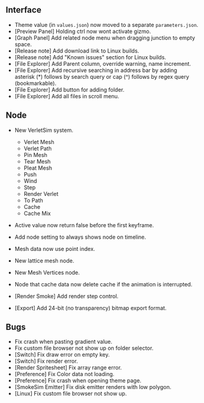 ## Interface
- Theme value (in `values.json`) now moved to a separate `parameters.json`.
- [Preview Panel] Holding ctrl now wont activate gizmo.
- [Graph Panel] Add related node menu when dragging junction to empty space.
- [Release note] Add download link to Linux builds.
- [Release note] Add "Known issues" section for Linux builds.
- [File Explorer] Add Parent column, override warning, name increment.
- [File Explorer] Add recursive searching in address bar by adding asterisk (*) follows by search query or cap (^) follows by regex query (bookmarkable).
- [File Explorer] Add button for adding folder.
- [File Explorer] Add all files in scroll menu.

## Node
- New VerletSim system.
  - Verlet Mesh
  - Verlet Path
  - Pin Mesh
  - Tear Mesh
  - Pleat Mesh
  - Push
  - Wind
  - Step
  - Render Verlet
  - To Path
  - Cache
  - Cache Mix

- Active value now return false before the first keyframe.
- Add node setting to always shows node on timeline.
- Mesh data now use point index.
- New lattice mesh node.
- New Mesh Vertices node.
- Node that cache data now delete cache if the animation is interrupted.
- [Render Smoke] Add render step control.
- [Export] Add 24-bit (no transparency) bitmap export format.

## Bugs
- Fix crash when pasting gradient value.
- Fix custom file browser not show up on folder selector.
- [Switch] Fix draw error on empty key.
- [Switch] Fix render error.
- [Render Spritesheet] Fix array range error.
- [Preference] Fix Color data not loading.
- [Preference] Fix crash when opening theme page.
- [SmokeSim Emitter] Fix disk emitter renders with low polygon. 
- [Linux] Fix custom file browser not show up.